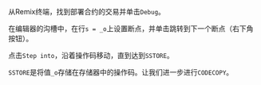 从Remix终端，找到部署合约的交易并单击`Debug`。

在编辑器的沟槽中，在行`s = _o`上设置断点，并单击跳转到下一个断点（右下角按钮）。

点击`Step into`，沿着操作码移动，直到达到`SSTORE`。

`SSTORE`是将值`_o`存储在存储器中的操作码。让我们进一步进行`CODECOPY`。